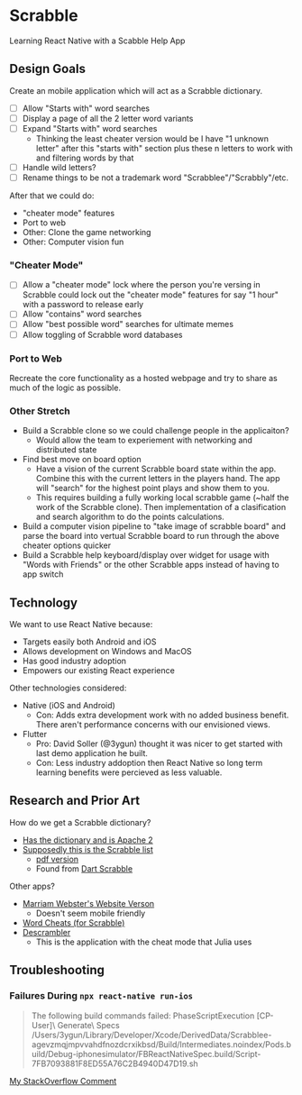 # Scrabble

Learning React Native with a Scabble Help App

## Design Goals

Create an mobile application which will act as a Scrabble dictionary.

- [ ] Allow "Starts with" word searches
- [ ] Display a page of all the 2 letter word variants
- [ ] Expand "Starts with" word searches
    - Thinking the least cheater version would be I have "1 unknown letter" after this "starts with" section plus these n letters to work with and filtering words by that
- [ ] Handle wild letters?
- [ ] Rename things to be not a trademark word "Scrabblee"/"Scrabbly"/etc.

After that we could do:

- "cheater mode" features
- Port to web
- Other: Clone the game networking
- Other: Computer vision fun

### "Cheater Mode"

- [ ] Allow a "cheater mode" lock where the person you're versing in Scrabble could lock out the "cheater mode" features for say "1 hour" with a password to release early
- [ ] Allow "contains" word searches
- [ ] Allow "best possible word" searches for ultimate memes
- [ ] Allow toggling of Scrabble word databases

### Port to Web

Recreate the core functionality as a hosted webpage and try to share as much of the logic as possible.

### Other Stretch

- Build a Scrabble clone so we could challenge people in the applicaiton?
    - Would allow the team to experiement with networking and distributed state
- Find best move on board option
    - Have a vision of the current Scrabble board state within the app. Combine this with the current letters in the players hand. The app will "search" for the highest point plays and show them to you.
    - This requires building a fully working local scrabble game (~half the work of the Scrabble clone). Then implementation of a clasification and search algorithm to do the points calculations.
- Build a computer vision pipeline to "take image of scrabble board" and parse the board into vertual Scrabble board to run through the above cheater options quicker
- Build a Scrabble help keyboard/display over widget for usage with "Words with Friends" or the other Scrabble apps instead of having to app switch

## Technology

We want to use React Native because:

- Targets easily both Android and iOS
- Allows development on Windows and MacOS
- Has good industry adoption
- Empowers our existing React experience

Other technologies considered:

- Native (iOS and Android)
    - Con: Adds extra development work with no added business benefit. There aren't performance concerns with our envisioned views.
- Flutter
    - Pro: David Soller (@3ygun) thought it was nicer to get started with last demo application he built.
    - Con: Less industry addoption then React Native so long term learning benefits were percieved as less valuable.

## Research and Prior Art

How do we get a Scrabble dictionary?

- [Has the dictionary and is Apache 2](https://github.com/edlerd/scrabble)
- [Supposedly this is the Scrabble list](https://en.wikipedia.org/wiki/Collins_Scrabble_Words)
    - [pdf version](https://www.wespa.org/csw19ik.pdf)
    - Found from [Dart Scrabble](https://github.com/pohara60/dart-scrabble)

Other apps?

- [Marriam Webster's Website Verson](https://scrabble.merriam.com/words/start-with/an)
    - Doesn't seem mobile friendly
- [Word Cheats (for Scrabble)](https://apps.apple.com/us/app/word-cheats-for-scrabble/id1479634673)
- [Descrambler](https://apps.apple.com/us/app/descrambler-word-game-cheat/id352148853)
    - This is the application with the cheat mode that Julia uses

## Troubleshooting

### Failures During `npx react-native run-ios`

> The following build commands failed: PhaseScriptExecution [CP-User]\ Generate\ Specs /Users/3ygun/Library/Developer/Xcode/DerivedData/Scrabblee-agevzmqjmpvvahdfnozdcrxikbsd/Build/Intermediates.noindex/Pods.build/Debug-iphonesimulator/FBReactNativeSpec.build/Script-7FB7093881F8ED55A76C2B4940D47D19.sh

[My StackOverflow Comment](https://stackoverflow.com/a/67865377/6480404)
